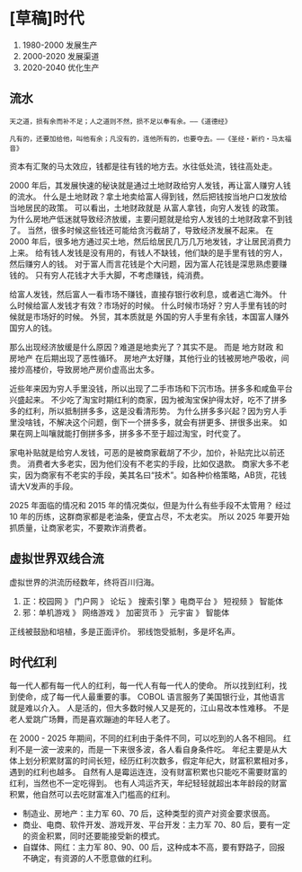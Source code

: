 # [草稿]时代

1. 1980-2000 发展生产
2. 2000-2020 发展渠道
3. 2020-2040 优化生产

## 流水

```
天之道，损有余而补不足；人之道则不然，损不足以奉有余。——《道德经》
```

```
凡有的，还要加给他，叫他有余；凡没有的，连他所有的，也要夺去。——《圣经・新约・马太福音》
```

资本有汇聚的马太效应，钱都是往有钱的地方去。水往低处流，钱往高处走。

2000 年后，其发展快速的秘诀就是通过土地财政给穷人发钱，再让富人赚穷人钱的流水。
什么是土地财政？拿土地卖给富人得到钱，然后把钱按当地户口发放给当地居民的政策。
可以看出，土地财政就是 从富人拿钱，向穷人发钱 的政策。
为什么房地产低迷就导致经济放缓，主要问题就是给穷人发钱的土地财政拿不到钱了。
当然，很多时候这些钱还可能给贪污截胡了，导致经济发展不起来。
在 2000 年后，很多地方通过买土地，然后给居民几万几万地发钱，才让居民消费力上来。
给有钱人发钱是没有用的，有钱人不缺钱，他们缺的是手里有钱的穷人，然后赚穷人的钱。
对于富人而言花钱是个大问题，因为富人花钱是深思熟虑要赚钱的。
只有穷人花钱才大手大脚，不考虑赚钱，纯消费。

给富人发钱，然后富人一看市场不赚钱，直接存银行收利息，或者逃亡海外。
什么时候给富人发钱才有效？市场好的时候。
什么时候市场好？穷人手里有钱的时候就是市场好的时候。
外贸，其本质就是 外国的穷人手里有余钱，本国富人赚外国穷人的钱。

那么出现经济放缓是什么原因？难道是地卖光了？其实不是。
而是 地方财政 和 房地产 在后期出现了恶性循环。
房地产太好赚，其他行业的钱被房地产吸收，间接炒高楼价，导致房地产房价虚高出太多。

近些年来因为穷人手里没钱，所以出现了二手市场和下沉市场。拼多多和咸鱼平台兴盛起来。
不少吃了淘宝时期红利的商家，因为被淘宝保护得太好，吃不了拼多多的红利，所以抵制拼多多，这是没看清形势。
为什么拼多多兴起？因为穷人手里没啥钱，不解决这个问题，倒下一个拼多多，就会有拼更多、拼很多出来。
如果在网上叫嚷就能打倒拼多多，拼多多不至于超过淘宝，时代变了。

家电补贴就是给穷人发钱，可恶的是被商家截胡了不少，加价，补贴完比以前还贵。
消费者大多老实，因为他们没有不老实的手段，比如仅退款。
商家大多不老实，因为商家有不老实的手段，美其名曰“技术”。如各种价格策略，AB货，花钱请大V发声的手段。

2025 年面临的情况和 2015 年的情况类似，但是为什么有些手段不太管用？
经过 10 年的历练，这群商家都是老油条，便宜占尽，不太老实。
所以 2025 年要开始抓质量，让商家老实，不要欺诈消费者。


## 虚拟世界双线合流

虚拟世界的洪流历经数年，终将百川归海。

1. 正：校园网 》 门户网 》 论坛 》 搜索引擎 》电商平台 》 短视频 》 智能体 
2. 邪：单机游戏 》 网络游戏 》 加密货币 》 元宇宙 》 智能体

正线被鼓励和培植，多是正面评价。
邪线饱受抵制，多是坏名声。


## 时代红利

每一代人都有每一代人的红利，每一代人有每一代人的使命。
所以找到红利，找到使命，成了每一代人最重要的事。
COBOL 语言服务了美国银行业，其他语言就是难以介入。
人是活的，但大多数时候人又是死的，江山易改本性难移。
不是老人爱跳广场舞，而是喜欢蹦迪的年轻人老了。

在 2000 - 2025 年期间，不同的红利由于条件不同，可以吃到的人各不相同。
红利不是一波一波来的，而是一下来很多波，各人看自身条件吃。
年纪主要是从大体上划分积累财富的时间长短，经历红利次数多，假定年纪大，财富积累相对多，遇到的红利也越多。
自然有人是霉运连连，没有财富积累也只能吃不需要财富的红利，当然也不一定吃得到。
也有人鸿运齐天，年纪轻轻就超出本年龄段的财富积累，他自然可以去吃财富准入门槛高的红利。

- 制造业、房地产：主力军 60、70 后，这种类型的资产对资金要求很高。
- 商业、电商、软件开发、游戏开发、平台开发：主力军 70、80 后，要有一定的资金积累，同时还要能接受新的模式。
- 自媒体、网红：主力军 80、90、00 后，这种成本不高，要有野路子，回报不确定，有资源的人不愿意做的红利。
